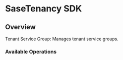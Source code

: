 # SaseTenancy SDK

## Overview

Tenant Service Group: Manages tenant service groups.


### Available Operations

